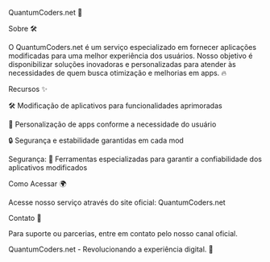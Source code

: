 QuantumCoders.net 🚀

Sobre 🛠️

O QuantumCoders.net é um serviço especializado em fornecer aplicações modificadas para uma melhor experiência dos usuários. Nosso objetivo é disponibilizar soluções inovadoras e personalizadas para atender às necessidades de quem busca otimização e melhorias em apps. 🔥

Recursos ✨

🛠️ Modificação de aplicativos para funcionalidades aprimoradas

🎨 Personalização de apps conforme a necessidade do usuário

🔒 Segurança e estabilidade garantidas em cada mod

Segurança: 🔐 Ferramentas especializadas para garantir a confiabilidade dos aplicativos modificados

Como Acessar 🌍

Acesse nosso serviço através do site oficial: QuantumCoders.net

Contato 📩

Para suporte ou parcerias, entre em contato pelo nosso canal oficial.

QuantumCoders.net - Revolucionando a experiência digital. 🚀
